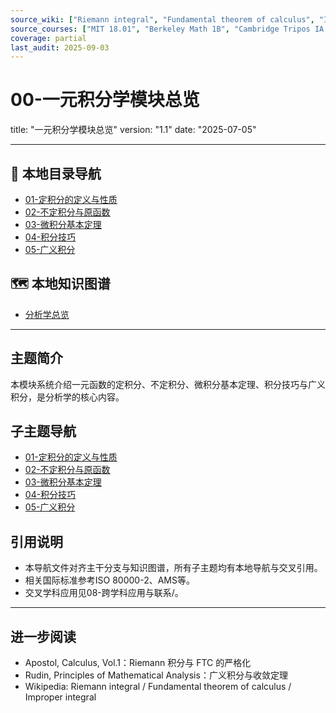 ```yaml
---
source_wiki: ["Riemann integral", "Fundamental theorem of calculus", "Improper integral"]
source_courses: ["MIT 18.01", "Berkeley Math 1B", "Cambridge Tripos IA Analysis"]
coverage: partial
last_audit: 2025-09-03
---
```


# 00-一元积分学模块总览

title: "一元积分学模块总览"
version: "1.1"
date: "2025-07-05"

---

## 📁 本地目录导航

- [01-定积分的定义与性质](./01-定积分的定义与性质.md)
- [02-不定积分与原函数](./02-不定积分与原函数.md)
- [03-微积分基本定理](./03-微积分基本定理.md)
- [04-积分技巧](./04-积分技巧.md)
- [05-广义积分](./05-广义积分.md)

## 🗺️ 本地知识图谱

- [分析学总览](../00-分析学总览.md)

---

## 主题简介

本模块系统介绍一元函数的定积分、不定积分、微积分基本定理、积分技巧与广义积分，是分析学的核心内容。

## 子主题导航

- [01-定积分的定义与性质](./01-定积分的定义与性质.md)
- [02-不定积分与原函数](./02-不定积分与原函数.md)
- [03-微积分基本定理](./03-微积分基本定理.md)
- [04-积分技巧](./04-积分技巧.md)
- [05-广义积分](./05-广义积分.md)

## 引用说明

- 本导航文件对齐主干分支与知识图谱，所有子主题均有本地导航与交叉引用。
- 相关国际标准参考ISO 80000-2、AMS等。
- 交叉学科应用见08-跨学科应用与联系/。

---

## 进一步阅读

- Apostol, Calculus, Vol.1：Riemann 积分与 FTC 的严格化
- Rudin, Principles of Mathematical Analysis：广义积分与收敛定理
- Wikipedia: Riemann integral / Fundamental theorem of calculus / Improper integral
